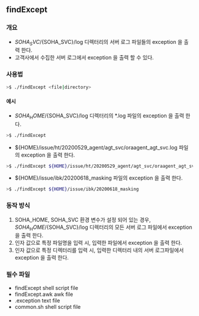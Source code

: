 ## findExcept
### 개요
- ${SOHA_SVC}/${SOHA_SVC}/log 디렉터리의 서버 로그 파일들의 exception 을 출력 한다.
- 고객사에서 수집한 서버 로그에서 exception 을 출력 할 수 있다.

### 사용법
```bash
>$ ./findExcept <file|directory>
```
#### 예시
- ${SOHA_HOME}/${SOHA_SVC}/log 디렉터리의 *.log 파일의 exception 을 출력 한다.
```bash
>$ ./findExcept 
```
- ${HOME}/issue/ht/20200529_agent/agt_svc/oraagent_agt_svc.log 파일의 exception 을 출력 한다.
```bash
>$ ./findExcept ${HOME}/issue/ht/20200529_agent/agt_svc/oraagent_agt_svc.log
```
- ${HOME}/issue/ibk/20200618_masking 파일의 exception 을 출력 한다.
```bash
>$ ./findExcept ${HOME}/issue/ibk/20200618_masking
```

### 동작 방식
1. SOHA_HOME, SOHA_SVC 환경 변수가 설정 되어 있는 경우, ${SOHA_HOME}/${SOHA_SVC}/log 디렉터리의 모든 서버 로그 파일에서 exception 을 출력 한다.
2. 인자 값으로 특정 파일명을 입력 시, 입력한 파일에서 exception 을 출력 한다.
3. 인자 값으로 특정 디렉터리를 입력 시, 입력한 디렉터리 내의 서버 로그파일에서 exception 을 출력 한다.

### 필수 파일
- findExcept shell script file
- findExcept.awk awk file
- .exception text file
- common.sh shell script file




